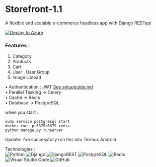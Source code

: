 # Storefront-1.1
A flexible and scalable e-commerce headless app with Django RESTapi

[![Deploy to Azure](https://aka.ms/deploytoazurebutton)](https://sabbirstore.azurewebsites.net)

### Features :
1. Category
2. Products
3. Cart
4. User , User Group
5. Image Upload

• Authentication : JWT  [See setupguide.md](./resources/setupguide.md)  
• Parallel Tasking -> Celery  
• Cache -> Redis  
• Database -> PostgreSQL  

when you start : 
```
sudo service postgresql start
docker run -p 6379:6379 redis
python manage.py runserver
```

Update: I've successfully run this into Termux Android.

Technologies :   
![Python](https://img.shields.io/badge/python-3670A0?style=for-the-badge&logo=python&logoColor=ffdd54)
![Django](https://img.shields.io/badge/django-%23092E20.svg?style=for-the-badge&logo=django&logoColor=white)
![DjangoREST](https://img.shields.io/badge/DJANGO-REST-ff1709?style=for-the-badge&logo=django&logoColor=white&color=ff1709&labelColor=gray)
![PostgreSQL](https://img.shields.io/badge/PostgreSQL-316192?style=for-the-badge&logo=postgresql&logoColor=white)
![Redis](https://img.shields.io/badge/redis-%23DD0031.svg?style=for-the-badge&logo=redis&logoColor=white)
![Visual Studio Code](https://img.shields.io/badge/Visual%20Studio%20Code-0078d7.svg?style=for-the-badge&logo=visual-studio-code&logoColor=white)
![GitHub](https://img.shields.io/badge/github-%23121011.svg?style=for-the-badge&logo=github&logoColor=white) 
